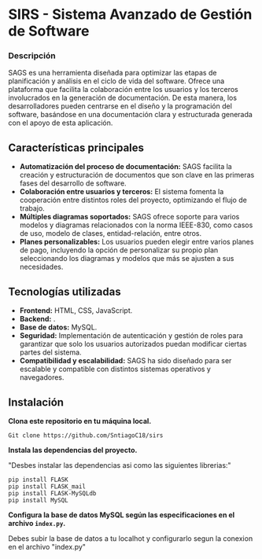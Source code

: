 
# SIRS - Sistema Avanzado de Gestión de Software

### Descripción
SAGS es una herramienta diseñada para optimizar las etapas de planificación y análisis en el ciclo de vida del software. Ofrece una plataforma que facilita la colaboración entre los usuarios y los terceros involucrados en la generación de documentación. De esta manera, los desarrolladores pueden centrarse en el diseño y la programación del software, basándose en una documentación clara y estructurada generada con el apoyo de esta aplicación.

## Características principales
- **Automatización del proceso de documentación:** SAGS facilita la creación y estructuración de documentos que son clave en las primeras fases del desarrollo de software.
- **Colaboración entre usuarios y terceros:** El sistema fomenta la cooperación entre distintos roles del proyecto, optimizando el flujo de trabajo.
- **Múltiples diagramas soportados:** SAGS ofrece soporte para varios modelos y diagramas relacionados con la norma IEEE-830, como casos de uso, modelo de clases, entidad-relación, entre otros.
- **Planes personalizables:** Los usuarios pueden elegir entre varios planes de pago, incluyendo la opción de personalizar su propio plan seleccionando los diagramas y modelos que más se ajusten a sus necesidades.

## Tecnologías utilizadas
- **Frontend:** HTML, CSS, JavaScript.
- **Backend:** .
- **Base de datos:** MySQL.
- **Seguridad:** Implementación de autenticación y gestión de roles para garantizar que solo los usuarios autorizados puedan modificar ciertas partes del sistema.
- **Compatibilidad y escalabilidad:** SAGS ha sido diseñado para ser escalable y compatible con distintos sistemas operativos y navegadores.

 

## Instalación 

 

**Clona este repositorio en tu máquina local.** 

    Git clone https://github.com/SntiagoC18/sirs

**Instala las dependencias del proyecto.** 

   "Desbes instalar las dependencias asi como las siguientes librerias:"

    pip install FLASK
    pip install FLASK_mail
    pip install FLASK-MySQLdb
    pip install MySQL

**Configura la base de datos MySQL según las especificaciones en el archivo `index.py`.** 

  Debes subir la base de datos a tu localhot y configurarlo segun la conexion en el archivo 
  "index.py"
  



 
